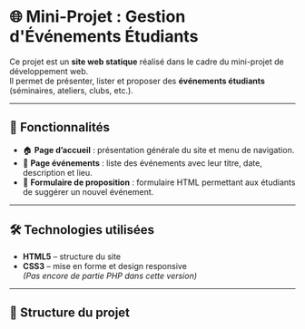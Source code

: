 # 🌐 Mini-Projet : Gestion d'Événements Étudiants

Ce projet est un **site web statique** réalisé dans le cadre du mini-projet de développement web.  
Il permet de présenter, lister et proposer des **événements étudiants** (séminaires, ateliers, clubs, etc.).

---

## 🧩 Fonctionnalités

- 🏠 **Page d’accueil** : présentation générale du site et menu de navigation.  
- 📅 **Page événements** : liste des événements avec leur titre, date, description et lieu.  
- 📝 **Formulaire de proposition** : formulaire HTML permettant aux étudiants de suggérer un nouvel événement.

---

## 🛠️ Technologies utilisées

- **HTML5** – structure du site  
- **CSS3** – mise en forme et design responsive  
*(Pas encore de partie PHP dans cette version)*

---

## 📂 Structure du projet

